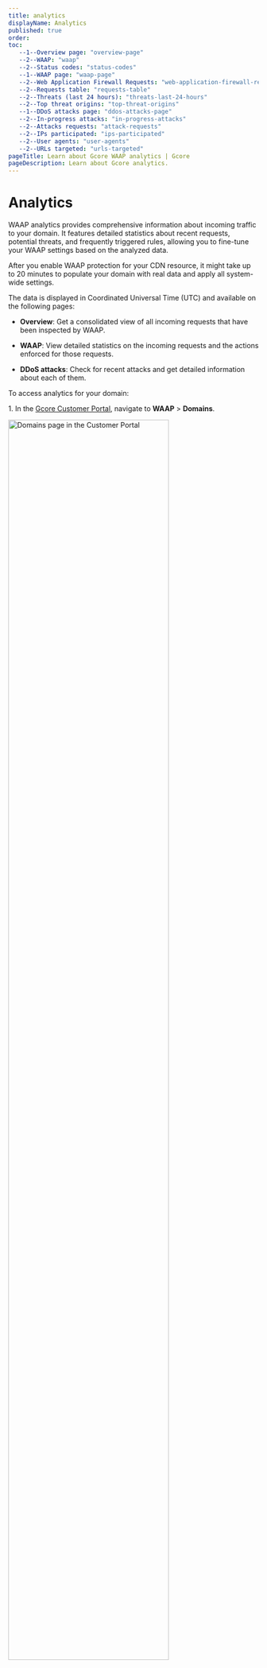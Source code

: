 ```yaml
---
title: analytics
displayName: Analytics
published: true
order:
toc:
   --1--Overview page: "overview-page"
   --2--WAAP: "waap"
   --2--Status codes: "status-codes"
   --1--WAAP page: "waap-page"
   --2--Web Application Firewall Requests: "web-application-firewall-requests"
   --2--Requests table: "requests-table"
   --2--Threats (last 24 hours): "threats-last-24-hours"
   --2--Top threat origins: "top-threat-origins"   
   --1--DDoS attacks page: "ddos-attacks-page"   
   --2--In-progress attacks: "in-progress-attacks"   
   --2--Attacks requests: "attack-requests"   
   --2--IPs participated: "ips-participated" 
   --2--User agents: "user-agents" 
   --2--URLs targeted: "urls-targeted"                     
pageTitle: Learn about Gcore WAAP analytics | Gcore
pageDescription: Learn about Gcore analytics.
---
```

# Analytics

WAAP analytics provides comprehensive information about incoming traffic to your domain. It features detailed statistics about recent requests, potential threats, and frequently triggered rules, allowing you to fine-tune your WAAP settings based on the analyzed data. 

<alert-element type="info" title="Info">
 
After you enable WAAP protection for your CDN resource, it might take up to 20 minutes to populate your domain with real data and apply all system-wide settings.
 
</alert-element> 

The data is displayed in Coordinated Universal Time (UTC) and available on the following pages:  

* **Overview**: Get a consolidated view of all incoming requests that have been inspected by WAAP. 

* **WAAP**: View detailed statistics on the incoming requests and the actions enforced for those requests. 

* **DDoS attacks**: Check for recent attacks and get detailed information about each of them. 

To access analytics for your domain: 

1\. In the <a href="https://accounts.gcore.com/reports/dashboard" target="_blank">Gcore Customer Portal</a>, navigate to **WAAP** > **Domains**. 

<img src="https://assets.gcore.pro/docs/waap/analytics/domains-waap-page.png" alt="Domains page in the Customer Portal" width="80%">

2\. Find the domain where you want to check analytics and click the domain name to open it. You'll be directed to the **Policies** page.

3\. In the sidebar, click **Analytics**. 

<img src="https://assets.gcore.pro/docs/waap/analytics/waap-analytics-page.png" alt="Analytics page in the Customer Portal" width="80%">

<alert-element type="tip" title="Tip">
 
If you want to view analytics for a different domain, use the dropdown in the top-right corner of the screen and select the needed domain.
 
</alert-element>

The information on the Analytics page is displayed according to the selected period. At the top of the page, you can use the time frame dropdown to configure the displayed data.  

To automatically refresh data and graphs every 30 seconds without reloading the page, enable the **Auto-Refresh** toggle. 

<img src="https://assets.gcore.pro/docs/waap/analytics/auto-refresh.png" alt="Auto-refresh toggle on the Analytics page" width="80%">

## Overview page

This page features general information about incoming requests and contains two graphs: **WAAP** and **Status codes**. 

### WAAP 

This graph shows the total number of incoming requests for the selected period and the number of requests that have been blocked. 

<img src="https://assets.gcore.pro/docs/waap/analytics/overview-waap.png" alt="WAAP graph on the Analytics page in the Customer Portal" width="80%">

### Status codes

This graph shows all requests sorted according to the returned status codes: 

* 2xx: Successful 

* 3xx: Redirection 

* 4xx: Client errors 

* 5xx: Server errors  

<img src="https://assets.gcore.pro/docs/waap/analytics/overview-status-codes-graph.png" alt="WAAP graph on the Analytics page in the Customer Portal" width="80%">

<alert-element type="info" title="Info">
 
The **Status Codes** graph only displays information from the origin's backend and doesn't include status codes from WAAP, such as 403. 
 
</alert-element>

You can print the chart in pdf format or download it in the following formats: png, pdf, csv, xls.    

## WAAP page

This page features detailed statistics on HTTP requests and displays data in the graph format (**Web Application Firewall Requests**) and as a table (**Requests**).

### Web Application Firewall Requests

This graph shows information about actions that were applied to incoming requests. The data is displayed in a plot chart format that gives a comprehensive overview of both good and bad requests—potential security threats detected based on a triggered rule.  

<img src="https://assets.gcore.pro/docs/waap/analytics/waap-requests.png" alt="WAAP graph on the Analytics page in the Customer Portal" width="80%">

You can select the following filters to view specific types of requests: 

* **Monitored requests**: View requests that were triggered either by <a href="https://gcore.com/docs/waap/waap-rules/custom-rules#actions-in-custom-rules" target="_blank">monitor action</a> or <a href="https://gcore.com/docs/waap/waap-rules/custom-rules/tag-rules/reserved-tags#inspect-waap-traffic" target="_blank">monitor reserved tag</a>. 

* **Policy—blocked**: View requests that were blocked because of a triggered default policy. 

* **Custom rule—blocked**: View requests that were blocked because of a triggered custom rule created in your account. 

* **DDoS L7—blocked**: View requests that were blocked because of a triggered default rule related to DDoS. To learn more about how requests can trigger this rule, refer to our <a href="https://gcore.com/docs/waap/ddos-protection" target="_blank">L7 DDoS protection</a> guide.

* **Passed to origin**: View requests that successfully reached the origin. 

Any changes made to the WAAP requests plot are also displayed in the **Requests** table below the plot: 

* When you click on a particular data point on the plot, the **Requests** table is filtered accordingly. The date, time, and the corresponding traffic type are updated to show information relevant to what you’ve selected on the plot. 

* When you select a specific filter like **Policy – Blocked**, the **Requests** table is filtered to display only information that matches the same filter.  

<alert-element type="tip" title="Tip">
 
Updating filters on the table doesn’t change the data displayed on the Web Application Firewall Requests graph. 
 
</alert-element>

### Requests table

This table displays incoming requests for the past 24 hours, including good and bad ones (potential threats). Request history is retained for 30 days. 
<img src="https://assets.gcore.pro/docs/waap/analytics/waf-requests.png" alt="WAAP graph on the Analytics page in the Customer Portal" width="80%">

You can select multiple filters to get a more granular view of the displayed information in the table.

<table>
<thead>
<tr>
<td style="text-align: left">Table column</td>
<td style="text-align: left">Description</td>
</tr>
</thead>
<tbody>
<tr>
<td style="text-align: left">Request ID</td>
<td style="text-align: left">A unique identifier assigned to each HTTP request. Click the ID to open the <a href="https://gcore.com/docs/waap/analytics#request-details" target="_blank">Request Details</a> page, which provides comprehensive information about the request.</td>
</tr>
<tr>
<td style="text-align: left">Date</td>
<td style="text-align: left">The date and time when a rule was triggered or request occurred.</td>
</tr>
<tr>
<td style="text-align: left">IP</td>
<td style="text-align: left">The origin IP address of the client.</td>
</tr>
<tr>
<td style="text-align: left">Country</td>
<td style="text-align: left">The origin location of the IP.</td>
</tr>
<tr>
<td style="text-align: left">Response code</td>
<td style="text-align: left">HTTP code returned in response to the request.</td>
</tr>
<tr>
<td style="text-align: left">Security rule triggered</td>
<td style="text-align: left">The default or custom rule name that was triggered by the request. You can click on the rule name to view detailed information about the rule and the triggered request.</td>
</tr>
<tr>
<td style="text-align: left">Security action</td>
<td style="text-align: left">The action that was taken against the request:<br><br>
<ul><li>Allow: Display requests that were allowed to pass.</li>
<li>Block: Display requests that were blocked.</li>
<li>CAPTCHA: Display requests that got the Captcha validation screen, regardless of whether the request passed or failed the validation.</li> 
<li>Handshake (JavaScript validation): Display requests that were presented with a JavaScript validation screen, regardless of whether the request passed or failed the screen.</li></ul></td>
</tr>
<tr>
<td style="text-align: left">Result</td>
<td style="text-align: left">The result of the request based on the enforced action. For example, if a request was presented with a Captcha, and the request didn’t pass, then the result is “Blocked”.</td>
</tr>
<tr>
<td style="text-align: left">Create rule</td>
<td style="text-align: left">A button that you can select to create a <a href="https://gcore.com/docs/waap/waap-rules/custom-rules" target="_blank">custom rule</a> for the request.</td>
</tr>
<tr>
<td style="text-align: left">Threats (last 24 hours)</td>
<td style="text-align: left">This section displays the most triggered actions and default policies, along with how many times each of them was triggered.</td>
</tr>
</tbody>
</table>

You can download the table data in the CSV format. 

For each logged request, you can perform the following actions: 

* Inspect request details 

* Create a new <a href="https://gcore.com/docs/waap/ip-security/allow-and-block-ip-addresses" target="_blank">firewall rule</a> to add the IP address to the block or allow list. 

<img src="https://assets.gcore.pro/docs/waap/analytics/manage-requests-in-table.png" alt="Requests table with request management options" width="80%">

#### Request details

This page provides an in-depth information about a particular request made to your domain. It’s structured into three sections, each focusing on a specific aspect of the request: 

* **Overview**: Provides a high-level summary of the request, including relevant rules and applicable actions, response code, and client details. 

   <img src="https://assets.gcore.pro/docs/waap/analytics/request-details-overview-section.png" alt="Overview section on the request details page" width="80%">

* **Additional information**: Includes a detailed overview of the client, associated organization, and device (if available).

   <img src="https://assets.gcore.pro/docs/waap/analytics/request-details-extra-info.png" alt="Additional information section on the request details page" width="80%">

* **Headers**: Contains a complete list of HTTP headers included in the client request and response from the server.

   <img src="https://assets.gcore.pro/docs/waap/analytics/request-details-headers.png" alt="Headers section on the request details page" width="80%">

* **Tags**: Lists any tags associated with the request, helping you quickly identify malicious activities related to that request.

   <img src="https://assets.gcore.pro/docs/waap/analytics/request-details-tags.png" alt="Tags section on the request details page" width="80%">

You can also create a rule for the IP address from which the request originates: 

1\. In the top-right corner of the screen, click **Create rule for IP**. 

<img src="https://assets.gcore.pro/docs/waap/analytics/request-details-add-rule.png" alt="Create rule button on the request details page" width="80%">

2\. Choose the relevant action:  
   * Allow a requests from this IP 
   * Block requests from this IP 
   * Challenge requests with CAPTCHA  
   * Challenge request with JavaScript validation

3\. Click **Create rule**. 

The rule will appear on the Firewall page where you can update or remove it if necessary.   

### Threats (last 24 hours) 

This section displays the most triggered actions and default policies, along with how many times each of them was triggered.  

<img src="https://assets.gcore.pro/docs/waap/analytics/waf-threats.png" alt="WAAP graph on the Analytics page in the Customer Portal" width="80%">

### Top threat origins 

This map and table display the origin location of bad requests (threats) from the last 24 hours. You can view the country from which requests are coming and the total number of requests for that country.  

<img src="https://assets.gcore.pro/docs/waap/analytics/waf-threat-origins.png" alt="WAAP graph on the Analytics page in the Customer Portal" width="80%">

## DDoS attacks page

We provide detailed analytics related to any DDoS attacks that were detected in your domain. DDoS analytics is stored for 32 days. 

### In-progress attacks 

If there is an active DDoS attack, you’ll see a banner at the top of the page in the Customer Portal. 

Clicking the **View attack** link will take you to the DDoS analytics page, where you can view more details related to that specific attack. 

<img src="https://assets.gcore.pro/docs/waap/analytics/ddos-in-progress.png" alt="WAAP graph on the Analytics page in the Customer Portal" width="80%">

### Attacks over time 

Requests associated with DDoS attacks are presented in a plot format.  

To filter DDoS request data by the timeframe of each attack, click the dropdown menu in the top-right corner of the screen and select the checkbox next to the attack you want to view. You can view up to four sets of timeframes simultaneously. 

<img src="https://assets.gcore.pro/docs/waap/analytics/ddos-over-time.png" alt="WAAP graph on the Analytics page in the Customer Portal" width="80%">

### IPs participated 

This table displays a list of the top IP addresses associated with the selected DDoS attack, along with the total number of times each IP has made a request to your domain. 

<img src="https://assets.gcore.pro/docs/waap/analytics/ips-participated.png" alt="WAAP graph on the Analytics page in the Customer Portal" width="80%">

### URLs targeted 

This table displays a list of the top URLs that were requested during a DDoS attack, along with the number of times each URL was requested. 

<img src="https://assets.gcore.pro/docs/waap/analytics/urls-targeted.png" alt="WAAP graph on the Analytics page in the Customer Portal" width="80%">

### User agents 

This table displays a list of the top clients, tools, and user agents associated with the selected DDoS attack. It also shows the total number of times each of them has made a request to your site. 

<img src="https://assets.gcore.pro/docs/waap/analytics/user-agents.png" alt="WAAP graph on the Analytics page in the Customer Portal" width="80%">

### Attack requests 

This table displays more fine-grained information about requests associated with attacks. You can search for specific attacks by clicking the **Select field** dropdown and entering an IP or response code. 

<table>
<thead>
<tr>
<td style="text-align: left">Table column</td>
<td style="text-align: left">Description</td>
</tr>
</thead>
<tbody>
<tr>
<td style="text-align: left">Request ID</td>
<td style="text-align: left">A unique identifier assigned to each HTTP request. Click the ID to open the <a href="https://gcore.com/docs/waap/analytics#request-details" target="_blank">Request Details</a> page, which provides comprehensive information about the request.</td>
</tr>
<tr>
<td style="text-align: left">Date</td>
<td style="text-align: left">The date and time when a rule was triggered or request occurred.</td>
</tr>
<tr>
<td style="text-align: left">IP</td>
<td style="text-align: left">The origin IP address of the client.</td>
</tr>
<tr>
<td style="text-align: left">Response code</td>
<td style="text-align: left">HTTP code returned in response to the request.</td>
</tr>
<tr>
<td style="text-align: left">URL targeted</td>
<td style="text-align: left">Top URLs that were requested during a DDoS attack.</td>
</tr>
<tr>
<td style="text-align: left">Result</td>
<td style="text-align: left">The action that was taken against the request:<br><br>
<ul>
<li>Allow: Display requests that were allowed to pass.</li>
<li>Block: Display requests that were blocked.</li>
<li>CAPTCHA: Display requests that got the CAPTCHA validation screen, regardless of whether the request passed or failed the validation.</li>
<li>Handshake (JavaScript validation): Display requests that were presented with a JavaScript validation screen, regardless of whether the request passed or failed the screen.</li></ul></td>
</tr>
<tr>
<td style="text-align: left">Result</td>
<td style="text-align: left">The result of the request based on the enforced action. For example, if a request was presented with a Captcha, and the request didn’t pass, then the result is “Blocked”.</td>
</tr>
<tr>
<td style="text-align: left">Create rule</td>
<td style="text-align: left">A button that you can select to create a <a href="https://gcore.com/docs/waap/waap-rules/custom-rules" target="_blank">custom rule</a> for the request.</td>
</tr>
<tr>
<td style="text-align: left">Threats (last 24 hours)</td>
<td style="text-align: left">This section displays the most triggered actions and default policies, along with how many times each of them was triggered.</td>
</tr>
</tbody>
</table>
